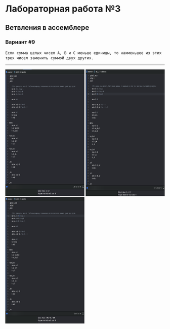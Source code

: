 # Лабораторная работа №3
## Ветвления в ассемблере

### Вариант #9
```text
Если сумма целых чисел А, В и С меньше единицы, то наименьшее из этих трех чисел заменить суммой двух других.
```

---
<p >
  <img src="https://github.com/gr1shan1a/Assembler-course/blob/main/lab3/images/image.png" width="250" height="400" alt="Image 1">
  <img src="https://github.com/gr1shan1a/Assembler-course/blob/main/lab3/images/image2.png" width="250" height="400" alt="Image 2">
  <img src="https://github.com/gr1shan1a/Assembler-course/blob/main/lab3/images/image3.png" width="250" height="400" alt="Image 3">
</p>
